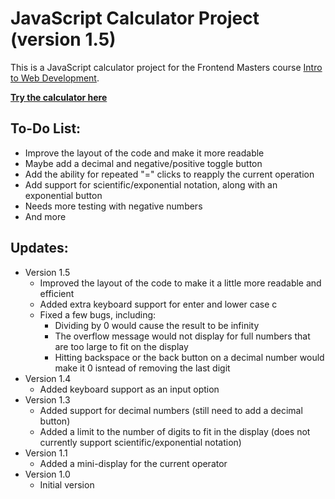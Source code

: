 # JavaScript Calculator Project (version 1.5)

This is a JavaScript calculator project for the Frontend Masters course [Intro to Web Development](https://bthold.github.io/intro-to-web-dev-v2/).

**[Try the calculator here](https://sirdaniel711.github.io/calculator/)**

## To-Do List:
- Improve the layout of the code and make it more readable
- Maybe add a decimal and negative/positive toggle button
- Add the ability for repeated "=" clicks to reapply the current operation
- Add support for scientific/exponential notation, along with an exponential button
- Needs more testing with negative numbers
- And more

## Updates:
- Version 1.5
    * Improved the layout of the code to make it a little more readable and efficient
    * Added extra keyboard support for enter and lower case c
    * Fixed a few bugs, including:
        - Dividing by 0 would cause the result to be infinity
        - The overflow message would not display for full numbers that are too large to fit on the display
        - Hitting backspace or the back button on a decimal number would make it 0 isntead of removing the last digit
- Version 1.4
    * Added keyboard support as an input option
- Version 1.3
    * Added support for decimal numbers (still need to add a decimal button)
    * Added a limit to the number of digits to fit in the display (does not currently support scientific/exponential notation)
- Version 1.1
    * Added a mini-display for the current operator
- Version 1.0
    * Initial version

